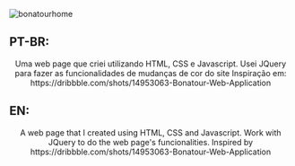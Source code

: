 ![bonatourhome](https://user-images.githubusercontent.com/84552970/127050819-e16ce78a-9afd-4ca2-a4a7-78b0bed92c74.png)
## PT-BR:

 <p align="center">
     Uma web page que criei utilizando HTML, CSS e Javascript.
     Usei JQuery para fazer as funcionalidades de mudanças de cor do site
     Inspiração em: https://dribbble.com/shots/14953063-Bonatour-Web-Application
 </p>

## EN:

<p align="center">
    A web page that I created using HTML, CSS and Javascript.
    Work with JQuery to do the web page's funcionalities.
    Inspired by https://dribbble.com/shots/14953063-Bonatour-Web-Application
</p>
